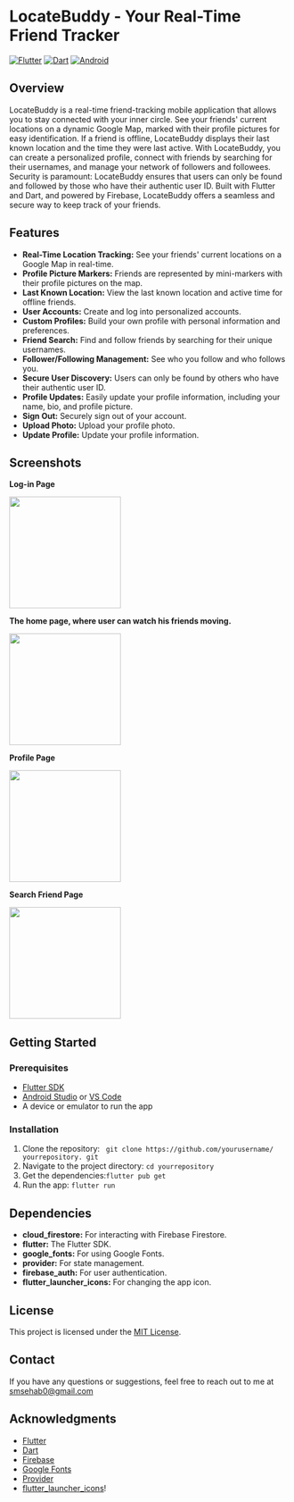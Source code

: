 # LocateBuddy - Your Real-Time Friend Tracker

[![Flutter](https://img.shields.io/badge/Flutter-02569B?style=for-the-badge&logo=flutter&logoColor=white)](https://flutter.dev/)
[![Dart](https://img.shields.io/badge/Dart-0175C2?style=for-the-badge&logo=dart&logoColor=white)](https://dart.dev/)
[![Android](https://img.shields.io/badge/Android-3DDC84?style=for-the-badge&logo=android&logoColor=white)](https://www.android.com/)

## Overview

LocateBuddy is a real-time friend-tracking mobile application that allows you to stay connected with your inner circle. See your friends' current locations on a dynamic Google Map, marked with their profile pictures for easy identification. If a friend is offline, LocateBuddy displays their last known location and the time they were last active. With LocateBuddy, you can create a personalized profile, connect with friends by searching for their usernames, and manage your network of followers and followees. Security is paramount: LocateBuddy ensures that users can only be found and followed by those who have their authentic user ID. Built with Flutter and Dart, and powered by Firebase, LocateBuddy offers a seamless and secure way to keep track of your friends.

## Features

*   **Real-Time Location Tracking:** See your friends' current locations on a Google Map in real-time.
*   **Profile Picture Markers:** Friends are represented by mini-markers with their profile pictures on the map.
*   **Last Known Location:** View the last known location and active time for offline friends.
*   **User Accounts:** Create and log into personalized accounts.
*   **Custom Profiles:** Build your own profile with personal information and preferences.
*   **Friend Search:** Find and follow friends by searching for their unique usernames.
*   **Follower/Following Management:** See who you follow and who follows you.
*   **Secure User Discovery:** Users can only be found by others who have their authentic user ID.
*   **Profile Updates:** Easily update your profile information, including your name, bio, and profile picture.
*   **Sign Out:** Securely sign out of your account.
* **Upload Photo:** Upload your profile photo.
* **Update Profile:** Update your profile information.

## Screenshots
**Log-in Page**

<img src="https://user-images.githubusercontent.com/32797802/129384449-66e2e2a7-d859-42f3-acea-c82242b53710.png" width="200" >


**The home page, where user can watch his friends moving.**

<img src="https://github.com/user-attachments/assets/19d139bc-ca1e-488a-99ed-9e54e91ddefb" width="200" >

**Profile Page**

<img src="https://user-images.githubusercontent.com/32797802/129386279-bbc0630c-d1aa-4b03-9ecc-392239bebaab.png" width="200" >


**Search Friend Page**

<img src="https://user-images.githubusercontent.com/32797802/129386302-7ef5f72e-a863-4b11-82e5-194143cc44db.png" width="200" >

## Getting Started

### Prerequisites

*   [Flutter SDK](https://flutter.dev/docs/get-started/install)
*   [Android Studio](https://developer.android.com/studio) or [VS Code](https://code.visualstudio.com/)
*   A device or emulator to run the app

### Installation

1.  Clone the repository:
``` git clone https://github.com/yourusername/ yourrepository. git```
2.  Navigate to the project directory:
``` cd yourrepository ```
3.  Get the dependencies:```flutter pub get```
4.  Run the app: ```flutter run```

## Dependencies

*   **cloud_firestore:** For interacting with Firebase Firestore.
*   **flutter:** The Flutter SDK.
*   **google_fonts:** For using Google Fonts.
*   **provider:** For state management.
*   **firebase_auth:** For user authentication.
* **flutter_launcher_icons:** For changing the app icon.


## License

This project is licensed under the [MIT License](LICENSE).

## Contact

If you have any questions or suggestions, feel free to reach out to me at smsehab0@gmail.com

## Acknowledgments

*   [Flutter](https://flutter.dev/)
*   [Dart](https://dart.dev/)
*   [Firebase](https://firebase.google.com/)
*   [Google Fonts](https://fonts.google.com/)
*   [Provider](https://pub.dev/packages/provider)
* [flutter_launcher_icons](https://pub.dev/packages/flutter_launcher_icons)!

